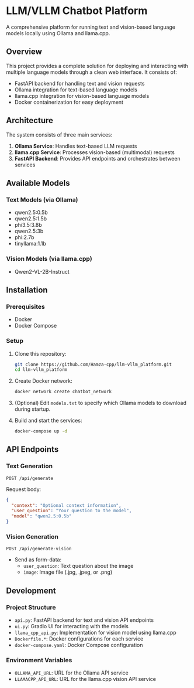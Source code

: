 # LLM/VLLM Chatbot Platform

A comprehensive platform for running text and vision-based language models locally using Ollama and llama.cpp.

## Overview

This project provides a complete solution for deploying and interacting with multiple language models through a clean web interface. It consists of:

- FastAPI backend for handling text and vision requests
- Ollama integration for text-based language models
- llama.cpp integration for vision-based language models
- Docker containerization for easy deployment

## Architecture

The system consists of three main services:

1. **Ollama Service**: Handles text-based LLM requests
2. **llama.cpp Service**: Processes vision-based (multimodal) requests
3. **FastAPI Backend**: Provides API endpoints and orchestrates between services

## Available Models

### Text Models (via Ollama)

- qwen2.5:0.5b
- qwen2.5:1.5b
- phi3.5:3.8b
- qwen2.5:3b
- phi:2.7b
- tinyllama:1.1b

### Vision Models (via llama.cpp)

- Qwen2-VL-2B-Instruct

## Installation

### Prerequisites

- Docker
- Docker Compose

### Setup

1. Clone this repository:

    ```bash
    git clone https://github.com/Hamza-cpp/llm-vllm_platform.git
    cd llm-vllm_platform
    ```

2. Create Docker network:

    ```bash
    docker network create chatbot_network
    ```

3. (Optional) Edit `models.txt` to specify which Ollama models to download during startup.

4. Build and start the services:

    ```bash
    docker-compose up -d
    ```

## API Endpoints

### Text Generation

```text
POST /api/generate
```

Request body:

```json
{
  "context": "Optional context information",
  "user_question": "Your question to the model",
  "model": "qwen2.5:0.5b"
}
```

### Vision Generation

```text
POST /api/generate-vision
```

- Send as form-data:
  - `user_question`: Text question about the image
  - `image`: Image file (.jpg, .jpeg, or .png)

## Development

### Project Structure

- `api.py`: FastAPI backend for text and vision API endpoints
- `ui.py`: Gradio UI for interacting with the models
- `llama_cpp_api.py`: Implementation for vision model using llama.cpp
- `Dockerfile.*`: Docker configurations for each service
- `docker-compose.yaml`: Docker Compose configuration

### Environment Variables

- `OLLAMA_API_URL`: URL for the Ollama API service
- `LLAMACPP_API_URL`: URL for the llama.cpp vision API service
